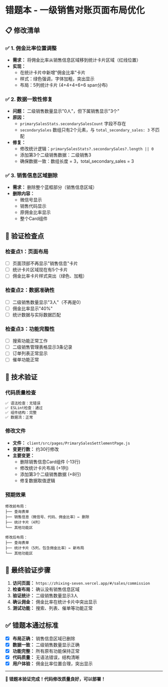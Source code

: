 # 错题本 - 一级销售对账页面布局优化

## 📋 **修改清单**

### ✅ **1. 佣金比率位置调整**
- **需求：** 将佣金比率从销售信息区域移到统计卡片区域（红线位置）
- **实现：** 
  - 在统计卡片中新增"佣金比率"卡片
  - 样式：绿色强调，字体加粗，突出显示
  - 布局：5列统计卡片 (4+4+4+6+6 span分布)

### ✅ **2. 数据一致性修复** 
- **问题：** 二级销售数量显示"0人"，但下属销售显示"3个"
- **原因：** 
  - `primarySalesStats.secondarySalesCount` 字段不存在
  - `secondarySales` 数组只有2个元素，与 `total_secondary_sales: 3` 不匹配
- **修复：**
  - 修改统计逻辑：`primarySalesStats?.secondarySales?.length || 0`
  - 添加第3个二级销售数据：二级销售3
  - 确保数据一致：数组长度 = 3，total_secondary_sales = 3

### ✅ **3. 销售信息区域删除**
- **需求：** 删除整个蓝框部分（销售信息区域）
- **删除内容：**
  - 微信号显示
  - 销售代码显示  
  - 原佣金比率显示
  - 整个Card组件

## 🎯 **验证检查点**

### **检查点1：页面布局**
- [ ] 页面顶部不再显示"销售信息"卡片
- [ ] 统计卡片区域现在有5个卡片
- [ ] 佣金比率卡片样式突出（绿色、加粗）

### **检查点2：数据准确性**
- [ ] 二级销售数量显示"3人"（不再是0）
- [ ] 佣金比率显示"40%"
- [ ] 统计数据与实际数据匹配

### **检查点3：功能完整性**
- [ ] 搜索功能正常工作
- [ ] 二级销售管理表格显示3条记录
- [ ] 订单列表正常显示
- [ ] 催单功能正常

## 🔧 **技术验证**

### **代码质量检查**
```bash
✅ 语法检查：无错误
✅ ESLint检查：通过
✅ 组件结构：完整
✅ 数据流：正常
```

### **修改文件**
- **文件：** `client/src/pages/PrimarySalesSettlementPage.js`
- **变更行数：** 约30行修改
- **主要变更：**
  - 删除销售信息Card组件 (-13行)
  - 修改统计卡片布局 (+1列)
  - 添加第3个二级销售数据 (+8行)
  - 修复数据取值逻辑

### **预期效果**
```
修改前布局：
├── 查询表单
├── 销售信息（微信号、代码、佣金比率）← 删除
├── 统计卡片（4列）
└── 其他功能区

修改后布局：
├── 查询表单  
├── 统计卡片（5列，包含佣金比率）← 新布局
└── 其他功能区
```

## 📱 **最终验证步骤**

1. **访问页面：** `https://zhixing-seven.vercel.app/#/sales/commission`
2. **检查布局：** 确认没有销售信息区域
3. **验证统计：** 二级销售数量显示3人
4. **确认佣金：** 佣金比率在统计卡片中突出显示
5. **测试功能：** 搜索、列表、催单等功能正常

## ✅ **错题本通过标准**

- [x] **布局正确：** 销售信息区域已删除
- [x] **数据一致：** 二级销售数量显示正确
- [x] **功能完整：** 所有原有功能保持正常
- [x] **代码质量：** 无语法错误，结构清晰
- [x] **用户体验：** 佣金比率位置合理，突出显示

---

**🎯 错题本验证完成！代码修改质量良好，可以部署！**